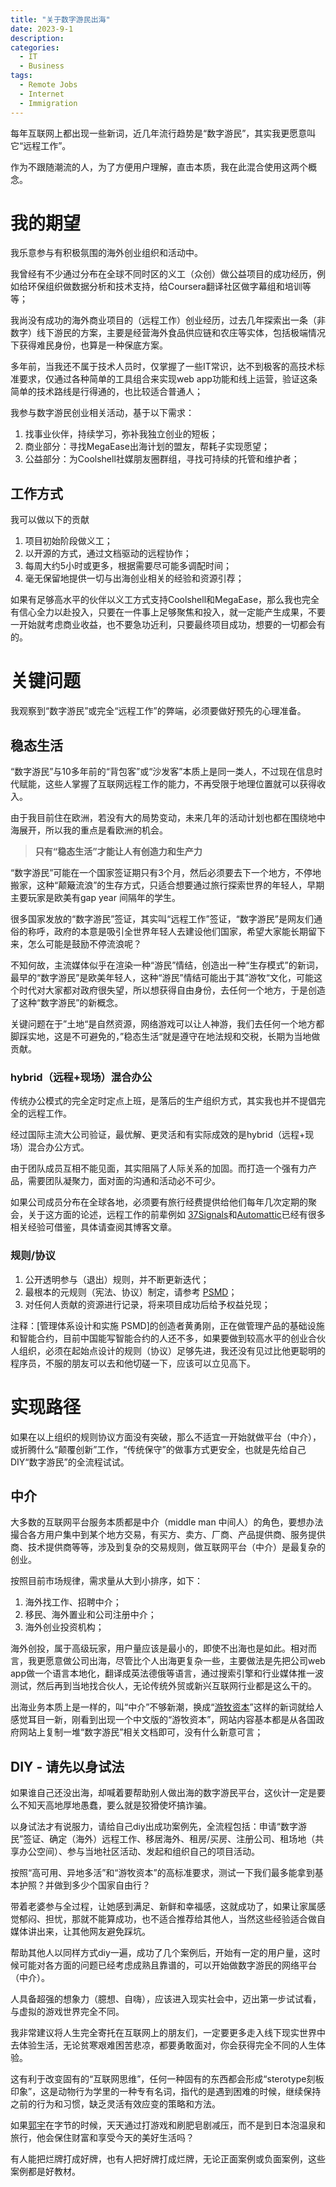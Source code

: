 ```yaml
---
title: "关于数字游民出海"
date: 2023-9-1
description: 
categories:
  - IT
  - Business    
tags:
  - Remote Jobs
  - Internet
  - Immigration
---
```


每年互联网上都出现一些新词，近几年流行趋势是“数字游民”，其实我更愿意叫它“远程工作”。

作为不跟随潮流的人，为了方便用户理解，直击本质，我在此混合使用这两个概念。


# **我的期望**

我乐意参与有积极氛围的海外创业组织和活动中。

我曾经有不少通过分布在全球不同时区的义工（众创）做公益项目的成功经历，例如给环保组织做数据分析和技术支持，给Coursera翻译社区做字幕组和培训等等；

我尚没有成功的海外商业项目的（远程工作）创业经历，过去几年探索出一条（非数字）线下游民的方案，主要是经营海外食品供应链和农庄等实体，包括极端情况下获得难民身份，也算是一种保底方案。

多年前，当我还不属于技术人员时，仅掌握了一些IT常识，达不到极客的高技术标准要求，仅通过各种简单的工具组合来实现web app功能和线上运营，验证这条简单的技术路线是行得通的，也比较适合普通人；

我参与数字游民创业相关活动，基于以下需求：

1. 找事业伙伴，持续学习，弥补我独立创业的短板；
2. 商业部分：寻找MegaEase出海计划的盟友，帮耗子实现愿望；
3. 公益部分：为Coolshell社媒朋友圈群组，寻找可持续的托管和维护者；

## **工作方式**

我可以做以下的贡献

1. 项目初始阶段做义工；
2. 以开源的方式，通过文档驱动的远程协作；
3. 每周大约5小时或更多，根据需要尽可能多调配时间；
4. 毫无保留地提供一切与出海创业相关的经验和资源引荐；

如果有足够高水平的伙伴以义工方式支持Coolshell和MegaEase，那么我也完全有信心全力以赴投入，只要在一件事上足够聚焦和投入，就一定能产生成果，不要一开始就考虑商业收益，也不要急功近利，只要最终项目成功，想要的一切都会有的。

# 关键问题

我观察到“数字游民”或完全“远程工作”的弊端，必须要做好预先的心理准备。

## 稳态生活

“数字游民”与10多年前的“背包客”或“沙发客”本质上是同一类人，不过现在信息时代赋能，这些人掌握了互联网远程工作的能力，不再受限于地理位置就可以获得收入。

由于我目前住在欧洲，若没有大的局势变动，未来几年的活动计划也都在围绕地中海展开，所以我的重点是看欧洲的机会。

> **只有“稳态生活”才能让人有创造力和生产力**

“数字游民”可能在一个国家签证期只有3个月，然后必须要去下一个地方，不停地搬家，这种“颠簸流浪”的生存方式，只适合想要通过旅行探索世界的年轻人，早期主要玩家是欧美有gap year 间隔年的学生。

很多国家发放的“数字游民”签证，其实叫“远程工作”签证，“数字游民”是网友们通俗的称呼，政府的本意是吸引全世界年轻人去建设他们国家，希望大家能长期留下来，怎么可能是鼓励不停流浪呢？

不知何故，主流媒体似乎在渲染一种“游民”情结，创造出一种“生存模式”的新词，最早的“数字游民”是欧美年轻人，这种“游民”情结可能出于其”游牧“文化，可能这个时代对大家都对政府很失望，所以想获得自由身份，去任何一个地方，于是创造了这种“数字游民”的新概念。

关键问题在于”土地“是自然资源，网络游戏可以让人神游，我们去任何一个地方都脚踩实地，这是不可避免的，”稳态生活“就是遵守在地法规和交税，长期为当地做贡献。

### hybrid（远程+现场）混合办公

传统办公模式的完全定时定点上班，是落后的生产组织方式，其实我也并不提倡完全的远程工作。

经过国际主流大公司验证，最优解、更灵活和有实际成效的是hybrid（远程+现场）混合办公方式。

由于团队成员互相不能见面，其实阻隔了人际关系的加固。而打造一个强有力产品，需要团队凝聚力，面对面的沟通和活动必不可少。

如果公司成员分布在全球各地，必须要有旅行经费提供给他们每年几次定期的聚会，关于这方面的论述，远程工作的前辈例如 [37Signals](http://37signals.com)和[Automattic](http://automattic.com)已经有很多相关经验可借鉴，具体请查阅其博客文章。

### 规则/协议

1. 公开透明参与（退出）规则，并不断更新迭代；
2. 最根本的元规则（宪法、协议）制定，请参考 [PSMD](https://atomx.cc/PSMD-6196a861613843c593d279e6979ffa0e)；
3. 对任何人贡献的资源进行记录，将来项目成功后给予权益兑现；

注释：[管理体系设计和实施 PSMD]的创造者黄勇刚，正在做管理产品的基础设施和智能合约，目前中国能写智能合约的人还不多，如果要做到较高水平的创业合伙人组织，必须在起始点设计的规则（协议）足够先进，我还没有见过比他更聪明的程序员，不服的朋友可以去和他切磋一下，应该可以立见高下。

# 实现路径

如果在以上组织的规则协议方面没有突破，那么不适宜一开始就做平台（中介），或折腾什么“颠覆创新”工作，“传统保守”的做事方式更安全，也就是先给自己DIY“数字游民”的全流程试试。


## 中介

大多数的互联网平台服务本质都是中介（middle man 中间人）的角色，要想办法撮合各方用户集中到某个地方交易，有买方、卖方、厂商、产品提供商、服务提供商、技术提供商等等，涉及到复杂的交易规则，做互联网平台（中介）是最复杂的创业。

按照目前市场规律，需求量从大到小排序，如下：
1. 海外找工作、招聘中介；
2. 移民、海外置业和公司注册中介；
3. 海外创业投资机构；

海外创投，属于高级玩家，用户量应该是最小的，即使不出海也是如此。相对而言，我更愿意做公司出海，尽管比个人出海更复杂一些，主要做法是先把公司web app做一个语言本地化，翻译成英法德俄等语言，通过搜索引擎和行业媒体推一波测试，然后再到当地找合伙人，无论传统外贸或新兴互联网行业都是这么干的。

出海业务本质上是一样的，叫“中介”不够新潮，换成“[游牧资本](https://nomadcapitalist.com/)”这样的新词就给人感觉耳目一新，刚看到出现一个中文版的“游牧资本”，网站内容基本都是从各国政府网站上复制一堆“数字游民”相关文档即可，没有什么新意可言；

## DIY - 请先以身试法

如果谁自己还没出海，却喊着要帮助别人做出海的数字游民平台，这伙计一定是要么不知天高地厚地愚蠢，要么就是狡猾使坏搞诈骗。

以身试法才有说服力，请给自己diy出成功案例先，全流程包括：申请“数字游民”签证、确定（海外）远程工作、移居海外、租房/买房、注册公司、租场地（共享办公空间）、参与当地社区活动、发起和组织自己的项目活动。

按照“高可用、异地多活”和“游牧资本”的高标准要求，测试一下我们最多能拿到基本护照？并做到多少个国家自由行？

带着老婆参与全过程，让她感到满足、新鲜和幸福感，这就成功了，如果让家属感觉郁闷、担忧，那就不能算成功，也不适合推荐给其他人，当然这些经验适合做自媒体讲出来，让其他网友避免踩坑。

帮助其他人以同样方式diy一遍，成功了几个案例后，开始有一定的用户量，这时候可能对各方面的问题已经考虑成熟且靠谱的，可以开始做数字游民的网络平台（中介）。

人具备超强的想象力（臆想、自嗨），应该进入现实社会中，迈出第一步试试看，与虚拟的游戏世界完全不同。

我非常建议将人生完全寄托在互联网上的朋友们，一定要更多走入线下现实世界中去体验生活，无论贫寒艰难困苦悲凉，都要勇敢面对，你会获得完全不同的人生体验。

这有利于改变固有的“互联网思维”，任何一种固有的东西都会形成“sterotype刻板印象”，这是动物行为学里的一种专有名词，指代的是遇到困难的时候，继续保持之前的行为和习惯，缺乏灵活有效应变的策略和方法。

如果[郭宇](http://guoyu.mirror.xyz)在字节的时候，天天通过打游戏和刷肥皂剧减压，而不是到日本泡温泉和旅行，他会保住财富和享受今天的美好生活吗？

有人能把烂牌打成好牌，也有人把好牌打成烂牌，无论正面案例或负面案例，这些案例都是好教材。
